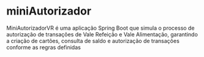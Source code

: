 # miniAutorizador
MiniAutorizadorVR é uma aplicação Spring Boot que simula o processo de autorização de transações de Vale Refeição e Vale Alimentação, garantindo a criação de cartões, consulta de saldo e autorização de transações conforme as regras definidas

